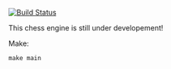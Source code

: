 [![Build Status](https://travis-ci.org/antaraz/Trappist-c.svg?branch=master)](https://travis-ci.org/antaraz/Trappist-c)

This chess engine is still under developement!

Make:

```make main```
